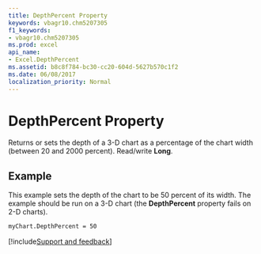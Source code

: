 ```yaml
---
title: DepthPercent Property
keywords: vbagr10.chm5207305
f1_keywords:
- vbagr10.chm5207305
ms.prod: excel
api_name:
- Excel.DepthPercent
ms.assetid: b8c8f784-bc30-cc20-604d-5627b570c1f2
ms.date: 06/08/2017
localization_priority: Normal
---
```



# DepthPercent Property

Returns or sets the depth of a 3-D chart as a percentage of the chart width (between 20 and 2000 percent). Read/write  **Long**.


## Example

This example sets the depth of the chart to be 50 percent of its width. The example should be run on a 3-D chart (the  **DepthPercent** property fails on 2-D charts).


```vb
myChart.DepthPercent = 50
```

[!include[Support and feedback](~/includes/feedback-boilerplate.md)]